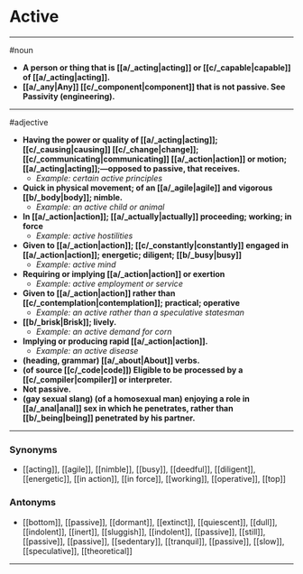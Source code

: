 # Active
---
#noun
- **A person or thing that is [[a/_acting|acting]] or [[c/_capable|capable]] of [[a/_acting|acting]].**
- **[[a/_any|Any]] [[c/_component|component]] that is not passive. See Passivity (engineering).**
---
#adjective
- **Having the power or quality of [[a/_acting|acting]]; [[c/_causing|causing]] [[c/_change|change]]; [[c/_communicating|communicating]] [[a/_action|action]] or motion; [[a/_acting|acting]];—opposed to passive, that receives.**
	- _Example: certain active principles_
- **Quick in physical movement; of an [[a/_agile|agile]] and vigorous [[b/_body|body]]; nimble.**
	- _Example: an active child or animal_
- **In [[a/_action|action]]; [[a/_actually|actually]] proceeding; working; in force**
	- _Example: active hostilities_
- **Given to [[a/_action|action]]; [[c/_constantly|constantly]] engaged in [[a/_action|action]]; energetic; diligent; [[b/_busy|busy]]**
	- _Example: active mind_
- **Requiring or implying [[a/_action|action]] or exertion**
	- _Example: active employment or service_
- **Given to [[a/_action|action]] rather than [[c/_contemplation|contemplation]]; practical; operative**
	- _Example: an active rather than a speculative statesman_
- **[[b/_brisk|Brisk]]; lively.**
	- _Example: an active demand for corn_
- **Implying or producing rapid [[a/_action|action]].**
	- _Example: an active disease_
- **(heading, grammar) [[a/_about|About]] verbs.**
- **(of source [[c/_code|code]]) Eligible to be processed by a [[c/_compiler|compiler]] or interpreter.**
- **Not passive.**
- **(gay sexual slang) (of a homosexual man) enjoying a role in [[a/_anal|anal]] sex in which he penetrates, rather than [[b/_being|being]] penetrated by his partner.**
---
### Synonyms
- [[acting]], [[agile]], [[nimble]], [[busy]], [[deedful]], [[diligent]], [[energetic]], [[in action]], [[in force]], [[working]], [[operative]], [[top]]
### Antonyms
- [[bottom]], [[passive]], [[dormant]], [[extinct]], [[quiescent]], [[dull]], [[indolent]], [[inert]], [[sluggish]], [[indolent]], [[passive]], [[still]], [[passive]], [[passive]], [[sedentary]], [[tranquil]], [[passive]], [[slow]], [[speculative]], [[theoretical]]
---
